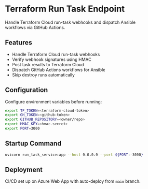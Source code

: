 # Terraform Run Task Endpoint

Handle Terraform Cloud run-task webhooks and dispatch Ansible workflows via GitHub Actions.

## Features
- Handle Terraform Cloud run-task webhooks
- Verify webhook signatures using HMAC
- Post task results to Terraform Cloud
- Dispatch GitHub Actions workflows for Ansible
- Skip destroy runs automatically

## Configuration
Configure environment variables before running:
```bash
export TF_TOKEN=<terraform-cloud-token>
export GH_TOKEN=<github-token>
export GITHUB_REPOSITORY=<owner/repo>
export HMAC_KEY=<hmac-secret>
export PORT=3000
```

## Startup Command
```bash
uvicorn run_task_service:app --host 0.0.0.0 --port ${PORT:-3000}
```

## Deployment
CI/CD set up on Azure Web App with auto-deploy from `main` branch.